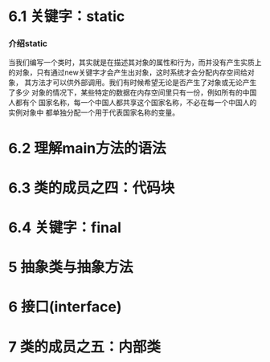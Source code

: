 # 6.1 关键字：static
### 介绍static
当我们编写一个类时，其实就是在描述其对象的属性和行为，而并没有产生实质上
的对象，只有通过new关键字才会产生出对象，这时系统才会分配内存空间给对象，
其方法才可以供外部调用。我们有时候希望无论是否产生了对象或无论产生了多少
对象的情况下，某些特定的数据在内存空间里只有一份，例如所有的中国人都有个
国家名称，每一个中国人都共享这个国家名称，不必在每一个中国人的实例对象中
都单独分配一个用于代表国家名称的变量。




# 6.2 理解main方法的语法





# 6.3 类的成员之四：代码块




# 6.4 关键字：final




# 5 抽象类与抽象方法




# 6 接口(interface)

# 7 类的成员之五：内部类